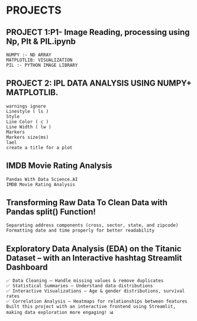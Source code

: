 # PROJECTS
## PROJECT 1:P1- Image Reading, processing using Np, Plt & PIL.ipynb
    NUMPY :- ND ARRAY
    MATPLOTLIB: VISUALIZATION
    PIL :- PYTHON IMAGE LIBRARY

## PROJECT 2: IPL DATA ANALYSIS USING NUMPY+ MATPLOTLIB.
    warnings ignore
    Linestyle ( ls )
    Style 
    Line Color ( c )
    Line Width ( lw )
    Markers
    Markers size(ms)
    lael
    create a title for a plot
## IMDB Movie Rating Analysis
    Pandas With Data Science.AI
    IMDB Movie Rating Analysis
##  Transforming Raw Data To Clean Data with Pandas split() Function! 
    Separating address components (cross, sector, state, and zipcode)
    Formatting date and time properly for better readability
## Exploratory Data Analysis (EDA) on the Titanic Dataset – with an Interactive hashtag Streamlit Dashboard
    ✅ Data Cleaning – Handle missing values & remove duplicates
    ✅ Statistical Summaries – Understand data distributions
    ✅ Interactive Visualizations – Age & gender distributions, survival rates
    ✅ Correlation Analysis – Heatmaps for relationships between features
    Built this project with an interactive frontend using Streamlit, making data exploration more engaging! 📊
